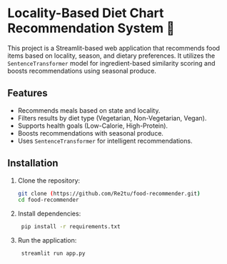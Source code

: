 # Locality-Based Diet Chart Recommendation System 🍴

This project is a Streamlit-based web application that recommends food items based on locality, season, and dietary preferences. It utilizes the `SentenceTransformer` model for ingredient-based similarity scoring and boosts recommendations using seasonal produce.

## Features
- Recommends meals based on state and locality.
- Filters results by diet type (Vegetarian, Non-Vegetarian, Vegan).
- Supports health goals (Low-Calorie, High-Protein).
- Boosts recommendations with seasonal produce.
- Uses `SentenceTransformer` for intelligent recommendations.

## Installation

1. Clone the repository:

   ```sh
   git clone (https://github.com/Re2tu/food-recommender.git)
   cd food-recommender
   ```
2. Install dependencies:

   ```sh  
    pip install -r requirements.txt
    ```

3. Run the application:

   ```sh
    streamlit run app.py
   ```

